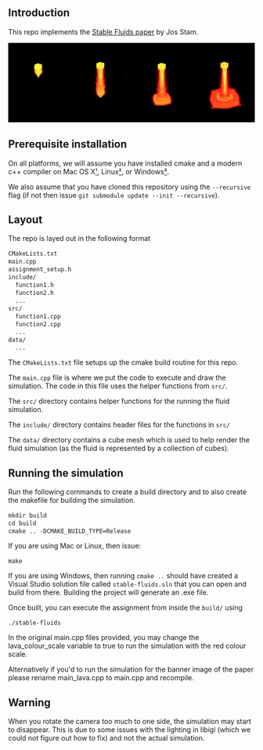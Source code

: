 ## Introduction

This repo implements the [Stable Fluids paper](https://graphics.stanford.edu/courses/cs448-01-spring/papers/stam.pdf) by Jos Stam.

![banner image](header.png)

## Prerequisite installation

On all platforms, we will assume you have installed cmake and a modern c++
compiler on Mac OS X[¹](#¹macusers), Linux[²](#²linuxusers), or
Windows[³](#³windowsusers).

We also assume that you have cloned this repository using the `--recursive`
flag (if not then issue `git submodule update --init --recursive`). 

## Layout

The repo is layed out in the following format

    CMakeLists.txt
    main.cpp
    assignment_setup.h
    include/
      function1.h
      function2.h
      ...
    src/
      function1.cpp
      function2.cpp
      ...
    data/
      ...

The `CMakeLists.txt` file setups up the cmake build routine for this repo.

The `main.cpp` file is where we put the code to execute and draw the simulation.
The code in this file uses the helper functions from `src/`.

The `src/` directory contains helper functions for the running the fluid simulation. 

The `include/` directory contains header files for the functions in `src/`

The `data/` directory contains a cube mesh which is used to help render 
the fluid simulation (as the fluid is represented by a collection of cubes).

## Running the simulation

Run the following commands to create a build directory and to also create the 
makefile for building the simulation.

    mkdir build
    cd build
    cmake .. -DCMAKE_BUILD_TYPE=Release

If you are using Mac or Linux, then issue:

    make

If you are using Windows, then running `cmake ..` should have created a Visual Studio solution file
called `stable-fluids.sln` that you can open and build from there. Building the project will generate an .exe file.

Once built, you can execute the assignment from inside the `build/` using 

    ./stable-fluids

In the original main.cpp files provided, you may change the lava_colour_scale variable to true to
run the simulation with the red colour scale. 

Alternatively if you'd to run the simulation for the banner image of the paper please rename main_lava.cpp
to main.cpp and recompile.

## Warning
When you rotate the camera too much to one side, the simulation may start to disappear. 
This is due to some issues with the lighting in libigl (which we could not figure out how to fix) and not the actual simulation.


